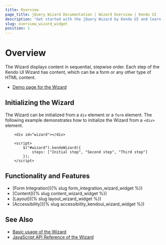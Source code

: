 ```yaml
---
title: Overview
page_title: jQuery Wizard Documentation | Wizard Overview | Kendo UI
description: "Get started with the jQuery Wizard by Kendo UI and learn how to initialize the widget."
slug: overview_wizard_widget
position: 1
---
```


# Overview

The Wizard displays content in sequential, stepwise order. Each step of the Kendo UI Wizard has content, which can be a form or any other type of HTML content.

* [Demo page for the Wizard](https://demos.telerik.com/kendo-ui/wizard/index)

## Initializing the Wizard

The Wizard can be initialized from a `div` element or a `form` element. The following example demonstrates how to initialize the Wizard from a `<div>` element.

```dojo
    <div id="wizard"></div>

    <script>
        $("#wizard").kendoWizard({
            steps: ["Initial step", "Second step", "Third step"]
        });
    </script>
```

## Functionality and Features

* [Form Integration]({% slug form_integration_wizard_widget  %})
* [Content]({% slug content_wizard_widget  %})
* [Layout]({% slug layout_wizard_widget %})
* [Accessibility]({% slug accessibility_kendoui_wizard_widget %})

## See Also

* [Basic usage of the Wizard](https://demos.telerik.com/kendo-ui/wizard/index)
* [JavaScript API Reference of the Wizard](/api/javascript/ui/wizard)
